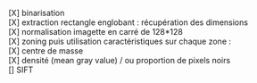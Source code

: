 [X] binarisation  
[X] extraction rectangle englobant : récupération des dimensions  
[X] normalisation imagette en carré de 128*128  
[X] zoning puis utilisation caractéristiques sur chaque zone :  
	[X] centre de masse  
	[X] densité (mean gray value) / ou proportion de pixels noirs  
[] SIFT 


